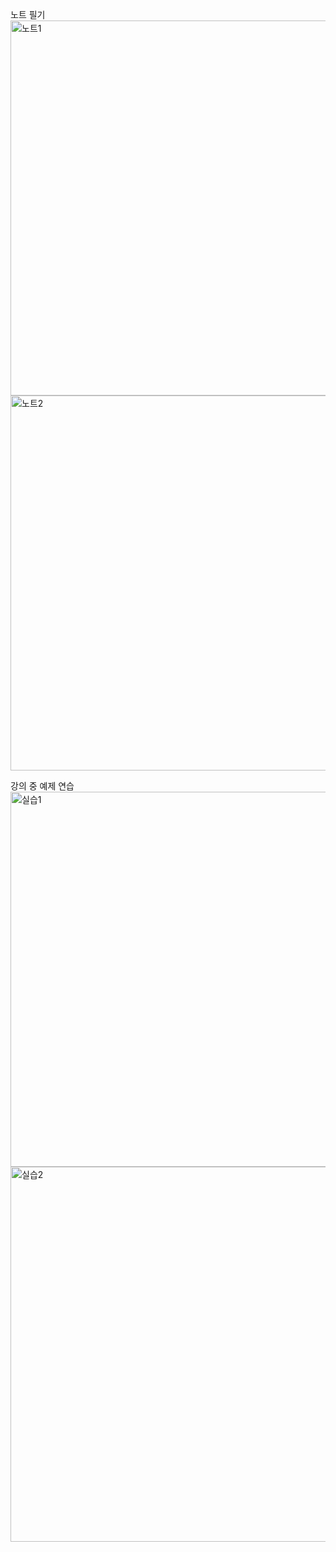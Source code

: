 노트 필기
<img width="600" alt="노트1" src="https://user-images.githubusercontent.com/81062189/129451864-da297d4c-4fb2-451a-a737-3cc2dabc8abb.png">
<img width="600" alt="노트2" src="https://user-images.githubusercontent.com/81062189/129451868-c578f174-ee29-4286-ab39-d5db92c8178b.png">


강의 중 예제 연습
<img width="600" alt="실습1" src="https://user-images.githubusercontent.com/81062189/129451875-c7e71c51-43cf-4fa6-97f2-dc6661055b52.png">
<img width="600" alt="실습2" src="https://user-images.githubusercontent.com/81062189/129451882-3a9094b4-7128-416b-b7b5-a68529b7317f.png">
